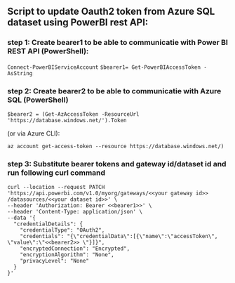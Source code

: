 ## Script to update Oauth2 token from Azure SQL dataset using PowerBI rest API:

### step 1: Create bearer1 to be able to communicatie with Power BI REST API (PowerShell):

```Connect-PowerBIServiceAccount```
```$bearer1= Get-PowerBIAccessToken -AsString```

### step 2: Create bearer2 to be able to communicatie with Azure SQL (PowerShell)

```$bearer2 = (Get-AzAccessToken -ResourceUrl 'https://database.windows.net/').Token```

(or via Azure CLI):

```az account get-access-token --resource https://database.windows.net/)```

### step 3: Substitute bearer tokens and gateway id/dataset id and run following curl command

```
curl --location --request PATCH 'https://api.powerbi.com/v1.0/myorg/gateways/<<your gateway id>> /datasources/<<your dataset id>>' \
--header 'Authorization: Bearer <<bearer1>>' \
--header 'Content-Type: application/json' \
--data '{
  "credentialDetails": {
    "credentialType": "OAuth2",
    "credentials": "{\"credentialData\":[{\"name\":\"accessToken\", \"value\":\"<<bearer2>> \"}]}",
    "encryptedConnection": "Encrypted",
    "encryptionAlgorithm": "None",
    "privacyLevel": "None"
  }
}'
```
